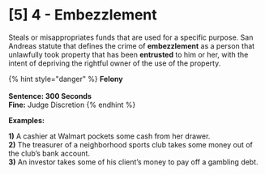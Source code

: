 # \[5] 4 - Embezzlement

Steals or misappropriates funds that are used for a specific purpose. San Andreas statute that defines the crime of **embezzlement** as a person that unlawfully took property that has been **entrusted** to him or her, with the intent of depriving the rightful owner of the use of the property.

{% hint style="danger" %}
**Felony**\
\
**Sentence: 300 Seconds**\
**Fine:** Judge Discretion
{% endhint %}

**Examples:**&#x20;

**1)** A cashier at Walmart pockets some cash from her drawer.\
**2)** The treasurer of a neighborhood sports club takes some money out of the club’s bank account.\
**3)** An investor takes some of his client’s money to pay off a gambling debt.
